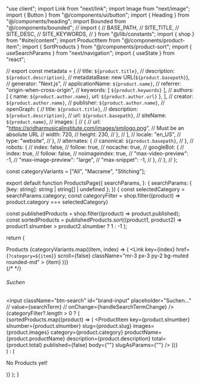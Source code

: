 "use client";
import Link from "next/link";
import Image from "next/image";
import { Button } from "@/components/ui/button";
import { Heading } from "@/components/heading";
import Bounded from "@/components/bounded";
// import {
//   BASE_PATH,
//   SITE_TITLE,
//   SITE_DESC,
//   SITE_KEYWORDS,
// } from "@/lib/constants";
import { shop } from "#site/content";
import ProductItem from "@/components/product-item";
import { SortProducts } from "@/components/product-sort";
import { useSearchParams } from "next/navigation";
import { useState } from "react";

// export const metadata = {
//   title: `${product.title}`,
//   description: `${product.description}`,
//   metadataBase: new URL(`${product.basepath}`),
//   generator: "Next.js",
//   applicationName: `${product.name}`,
//   referrer: "origin-when-cross-origin",
//   keywords: [ `${product.keywords}` ],
//   authors: [ { name: `${product.author.name}`, url: `${product.author.url}` }, ],
//   creator: `${product.author.name}`,
//   publisher: `${product.author.name}`,
//   openGraph: {
//     title: `${product.title}`,
//     description: `${product.description}`,
//     url: `${product.basepath}`,
//     siteName: `${product.name}`,
//     images: [
//       {
//         url: "https://sridharmusicalinstitute.com/images/smilogo.png", // Must be an absolute URL
//         width: 720,
//         height: 230,
//       },
//     ],
//     locale: "en_US",
//     type: "website",
//   },
//   alternates: {
//     canonical: `${product.basepath}`,
//   },
//   robots: {
//     index: false,
//     follow: true,
//     nocache: true,
//     googleBot: {
//       index: true,
//       follow: false,
//       noimageindex: true,
//       "max-video-preview": -1,
//       "max-image-preview": "large",
//       "max-snippet": -1,
//     },
//   },
// };

const categoryVariants = ["All", "Macrame", "Stitching"];

export default function ProductsPage({
  searchParams,
}: {
  searchParams: { [key: string]: string | string[] | undefined };
}) {
  const selectedCategory = searchParams.category;
  const categoryFilter = shop.filter((product) => product.category === selectedCategory)

  const publishedProducts = shop.filter((product) => product.published);
  const sortedProducts = publishedProducts.sort((product1, product2) =>
    product1.slnumber > product2.slnumber ? 1 : -1
  );


  return (
    <Bounded width="marginxy">
      <div className="flex justify-between">
        <div>
          <Heading size="md" fontstyle="bold" className="mb-5">
            Products
          </Heading>
          {categoryVariants.map((item, index) => (
            <Link
              key={index}
              href={`?category=${item}`}
              scroll={false}
              className="mr-3 px-3 py-2 bg-muted rounded-md"
            >
              {item}
            </Link>
          ))}
        </div>
        {/* <SortProducts /> */}
        <div className="col-md">
          <h6 className="m-3">Suchen</h6>
          <input
            className="btn-search"
            id="brand-input"
            placeholder="Suchen..."
            // value={searchTerm}
            // onChange={handleSearchTermChange}
          />
        </div>
      </div>
      {categoryFilter?.length > 0 ? (
        <div className="grid grid-cols-2 md:grid-cols-3 gap-8 mt-6">
          {sortedProducts.map((product) => (
            <ProductItem
              key={product.slnumber}
              slnumber={product.slnumber}
              slug={product.slug}
              images={product.images}
              category={product.category}
              productName={product.productName}
              description={product.description}
              total={product.total}
              published={false}
              body={""}
              slugAsParams={""}
            />
          ))}
        </div>
      ) : (
        <p> No Products yet!</p>
      )}
    </Bounded>
  );
}
